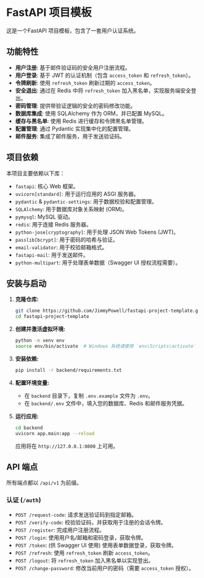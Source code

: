 # FastAPI 项目模板

这是一个FastAPI 项目模板，包含了一套用户认证系统。

## 功能特性

- **用户注册**: 基于邮件验证码的安全用户注册流程。
- **用户登录**: 基于 JWT 的认证机制（包含 `access_token` 和 `refresh_token`）。
- **令牌刷新**: 使用 `refresh_token` 刷新过期的 `access_token`。
- **安全退出**: 通过在 Redis 中将 `refresh_token` 加入黑名单，实现服务端安全登出。
- **密码管理**: 提供带验证逻辑的安全的密码修改功能。
- **数据库集成**: 使用 SQLAlchemy 作为 ORM，并已配置 MySQL。
- **缓存与黑名单**: 使用 Redis 进行缓存和令牌黑名单管理。
- **配置管理**: 通过 Pydantic 实现集中化的配置管理。
- **邮件服务**: 集成了邮件服务，用于发送验证码。

## 项目依赖

本项目主要依赖以下库：

- `fastapi`: 核心 Web 框架。
- `uvicorn[standard]`: 用于运行应用的 ASGI 服务器。
- `pydantic` & `pydantic-settings`: 用于数据校验和配置管理。
- `SQLAlchemy`: 用于数据库对象关系映射 (ORM)。
- `pymysql`: MySQL 驱动。
- `redis`: 用于连接 Redis 服务器。
- `python-jose[cryptography]`: 用于处理 JSON Web Tokens (JWT)。
- `passlib[bcrypt]`: 用于密码的哈希与验证。
- `email-validator`: 用于校验邮箱格式。
- `fastapi-mail`: 用于发送邮件。
- `python-multipart`: 用于处理表单数据（Swagger UI 授权流程需要）。

## 安装与启动

1.  **克隆仓库:**
    ```bash
    git clone https://github.com/JimmyPowell/fastapi-project-template.git
    cd fastapi-project-template
    ```

2.  **创建并激活虚拟环境:**
    ```bash
    python -m venv env
    source env/bin/activate  # Windows 系统请使用 `env\Scripts\activate`
    ```

3.  **安装依赖:**
    ```bash
    pip install -r backend/requirements.txt
    ```

4.  **配置环境变量:**
    -   在 `backend` 目录下，复制 `.env.example` 文件为 `.env`。
    -   在 `backend/.env` 文件中，填入您的数据库、Redis 和邮件服务凭据。

5.  **运行应用:**
    ```bash
    cd backend
    uvicorn app.main:app --reload
    ```
    应用将在 `http://127.0.0.1:8000` 上可用。

## API 端点

所有端点都以 `/api/v1` 为前缀。

### 认证 (`/auth`)

-   `POST /request-code`: 请求发送验证码到指定邮箱。
-   `POST /verify-code`: 校验验证码，并获取用于注册的会话令牌。
-   `POST /register`: 完成用户注册流程。
-   `POST /login`: 使用用户名/邮箱和密码登录，获取令牌。
-   `POST /token`: (供 Swagger UI 使用) 使用表单数据登录，获取令牌。
-   `POST /refresh`: 使用 `refresh_token` 刷新 `access_token`。
-   `POST /logout`: 将 `refresh_token` 加入黑名单以实现登出。
-   `POST /change-password`: 修改当前用户的密码（需要 `access_token` 授权）。
